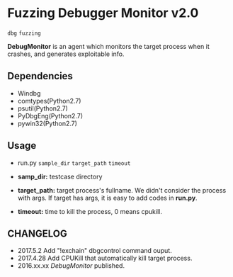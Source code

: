 
# Fuzzing Debugger Monitor v2.0

`dbg` `fuzzing`

**DebugMonitor** is an agent which monitors the  target process when it crashes, 
and generates exploitable info.


## Dependencies

- Windbg
- comtypes(Python2.7)
- psutil(Python2.7)
- PyDbgEng(Python2.7)
- pywin32(Python2.7)



## Usage

- run.py `sample_dir` `target_path` `timeout`

- **samp_dir:** testcase directory
- **target_path:** target process's fullname. We didn't  consider the process with args. If target has args, it is easy to add codes in **run.py**.
- **timeout:** time to kill the process, 0 means cpukill.


## CHANGELOG

- 2017.5.2  Add "!exchain" dbgcontrol command ouput.
- 2017.4.28 Add CPUKill that automatically kill target process.
- 2016.xx.xx *DebugMonitor* published.

